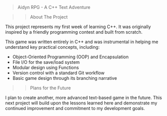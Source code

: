 > Aidyn RPG - A C++ Text Adventure

>> About The Project

This project represents my first week of learning C++. It was originally inspired by a friendly programming contest and built from scratch.

This game was written entirely in C++ and was instrumental in helping me understand key practical concepts, including:
* Object-Oriented Programming (OOP) and Encapsulation
* File I/O for the save/load system
* Modular design using Functions
* Version control with a standard Git workflow
* Basic game design through its branching narrative

>> Plans for the Future

I plan to create another, more advanced text-based game in the future. This next project will build upon the lessons learned here and demonstrate my continued improvement and commitment to my development goals.
